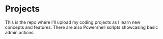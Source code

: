 # Projects
This is the repo where I'll upload my coding projects as I learn new concepts and features. There are also Powershell scripts showcasing basic admin actions.
